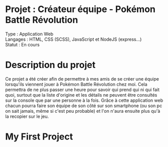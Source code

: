 # Projet : Créateur équipe - Pokémon Battle Révolution
Type : Application Web  
Langages : HTML, CSS (SCSS), JavaScript et NodeJS (express...)    
Statut : En cours

# Description du projet  
Ce projet a été créer afin de permettre à mes amis de se créer une équipe lorsqu'ils viennent jouer à Pokémon Battle Révolution chez moi. Cela permettra de ne plus passer une heure pour savoir qui prend qui ni qui fait quoi, surtout que la liste d'origine et les détails ne peuvent être consultés sur la console que par une personne à la fois. Grâce à cette application web chacun pourra faire son équipe de son côté sur son smartphone (ou son pc on sait jamais, même si c'est peu probable) et l'on n'aura ensuite plus qu'à la recopier sur le jeu.
# My First Project
